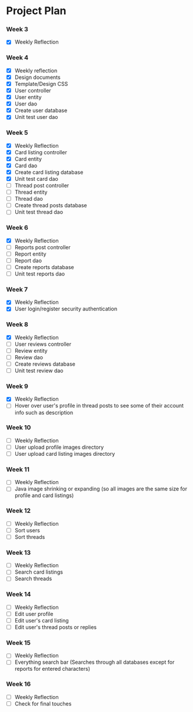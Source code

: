# Project Plan

### Week 3
- [x] Weekly Reflection
<!-- end of the list -->

### Week 4
- [x] Weekly reflection
- [x] Design documents
- [x] Template/Design CSS
- [x] User controller
- [x] User entity
- [x] User dao
- [x] Create user database
- [x] Unit test user dao
<!-- end of the list -->

### Week 5
- [x] Weekly Reflection
- [x] Card listing controller
- [x] Card entity
- [x] Card dao
- [x] Create card listing database
- [x] Unit test card dao
- [ ] Thread post controller
- [ ] Thread entity
- [ ] Thread dao
- [ ] Create thread posts database
- [ ] Unit test thread dao
<!-- end of the list -->

### Week 6
- [x] Weekly Reflection
- [ ] Reports post controller
- [ ] Report entity
- [ ] Report dao
- [ ] Create reports database
- [ ] Unit test reports dao
<!-- end of the list -->

### Week 7
- [x] Weekly Reflection
- [x] User login/register security authentication
<!-- end of the list -->

### Week 8
- [x] Weekly Reflection
- [ ] User reviews controller
- [ ] Review entity
- [ ] Review dao
- [ ] Create reviews database
- [ ] Unit test review dao
<!-- end of the list -->

### Week 9
- [x] Weekly Reflection
- [ ] Hover over user's profile in thread posts to see some of their account info such as description
<!-- end of the list -->

### Week 10
- [ ] Weekly Reflection
- [ ] User upload profile images directory
- [ ] User upload card listing images directory
<!-- end of the list -->

### Week 11
- [ ] Weekly Reflection
- [ ] Java image shrinking or expanding (so all images are the same size for profile and card listings)
<!-- end of the list -->

### Week 12
- [ ] Weekly Reflection
- [ ] Sort users
- [ ] Sort threads
<!-- end of the list -->

### Week 13
- [ ] Weekly Reflection
- [ ] Search card listings
- [ ] Search threads
<!-- end of the list -->

### Week 14
- [ ] Weekly Reflection
- [ ] Edit user profile
- [ ] Edit user's card listing
- [ ] Edit user's thread posts or replies
<!-- end of the list -->

### Week 15
- [ ] Weekly Reflection
- [ ] Everything search bar (Searches through all databases except for reports for entered characters)
<!-- end of the list -->

### Week 16
- [ ] Weekly Reflection
- [ ] Check for final touches
<!-- end of the list -->